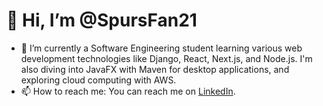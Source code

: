# 👋 Hi, I’m @SpursFan21

- 🌱 I’m currently a Software Engineering student learning various web development technologies like Django, React, Next.js, and Node.js. I'm also diving into JavaFX with Maven for desktop applications, and exploring cloud computing with AWS.
- 📫 How to reach me: You can reach me on [LinkedIn](https://www.linkedin.com/in/duncan-turner-09b89318a/).

<!---
SpursFan21/SpursFan21 is a ✨ special ✨ repository because its `README.md` (this file) appears on your GitHub profile.
You can click the Preview link to take a look at your changes.
--->

